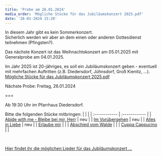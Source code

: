 ```yaml
---
title: 'Probe am 26.01.2024'
media_order: 'Mögliche Stücke für das Jubiläumskonzert 2025.pdf'
date: '26-01-2024 15:20'
---
```


In diesem Jahr gibt es kein Sommerkonzert. <br/>
Sicherlich werden wir aber an dem einen oder anderen Gottesdienst teilnehmen (Pfingsten?).

Das nächste Konzert ist das Weihnachtskonzert am 05.01.2025 mit Generalprobe am 04.01.2025.


Im Jahr 2025 ist 20-jähriges, es soll ein Jubiläumskonzert geben - eventuell mit mehrfachen Auftritten (z.B. Diedersdorf, Jühnsdorf, Groß Kienitz, ...).
[Mögliche Stücke für das Jubiläumskonzert 2025.pdf](Mo%CC%88gliche%20Stu%CC%88cke%20fu%CC%88r%20das%20Jubila%CC%88umskonzert%202025.pdf)

Nächste Probe: Freitag, 26.01.2024

===

Ab 19:30 Uhr im Pfarrhaus Diedersdorf.
<br/>

Bitte die folgenden Stücke mitbringen:
|   |   | 
| :------------ | :------------ | 
| [<i class="fa fa-hand-o-right"></i> Abide with me - Bleibe bei mir, Herr](/choerchen-intern/choerchennoten/abide_with_me_-_bleibe_bei_mir_herr) | neu | 
| [<i class="fa fa-hand-o-right"></i> Im Vorübergehen](/choerchen-intern/choerchennoten/im_voruebergehen) | neu | 
| [<i class="fa fa-hand-o-right"></i> Alles in Liebe](/choerchen-intern/choerchennoten/alles_in_liebe) |  neu | 
| [<i class="fa fa-hand-o-right"></i> Erlaube mir](/choerchen-intern/choerchennoten/erlaube-mir) | | 
| [<i class="fa fa-hand-o-right"></i> Abschied vom Walde](/choerchen-intern/choerchennoten/abschied-vom-walde) | | 
| [<i class="fa fa-hand-o-right"></i> Cuppa Cappucino](/choerchen-intern/choerchennoten/cuppa-cappucino) | | 

<br/>

[<i class="fa fa-hand-o-right"></i> Hier findet ihr die möglichen Lieder für das Jubiläumskonzert ...](/choerchen-intern/choerchennoten/tag:Jubiläumskonzert%202025/query:Jubiläumskonzert%202025)